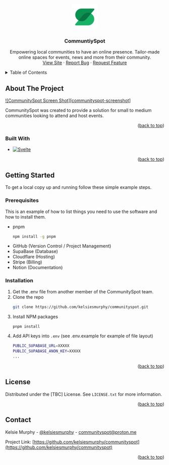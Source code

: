 <a name="readme-top"></a>

<!-- PROJECT LOGO -->
<br />
<div align="center">
  <a href="https://github.com/kelsiesmurphy/communityspot">
    <img src="static/favicon.png" alt="Logo" width="80" height="80">
  </a>

<h3 align="center">CommuntiySpot</h3>

  <p align="center">
    Empowering local communities to have an online presence. Tailor-made online spaces for events, news and more from their community.
    <br />
    <a href="https://communityspot.co.uk/">View Site</a>
    ·
    <a href="https://github.com/kelsiesmurphy/communityspot/issues">Report Bug</a>
    ·
    <a href="https://github.com/kelsiesmurphy/communityspot/issues">Request Feature</a>
  </p>
</div>

<!-- TABLE OF CONTENTS -->
<details>
  <summary>Table of Contents</summary>
  <ol>
    <li>
      <a href="#about-the-project">About CommunitySpot</a>
      <ul>
        <li><a href="#built-with">Built With</a></li>
      </ul>
    </li>
    <li>
      <a href="#getting-started">Getting Started</a>
      <ul>
        <li><a href="#prerequisites">Prerequisites</a></li>
        <li><a href="#installation">Installation</a></li>
      </ul>
    </li>
    <li><a href="#license">License</a></li>
    <li><a href="#contact">Contact</a></li>
  </ol>
</details>

<!-- ABOUT THE PROJECT -->

## About The Project

[![CommunitySpot Screen Shot][communityspot-screenshot]](https://cothfwilejjjgulziyfd.supabase.co/storage/v1/object/public/EuansGuide%20Bucket/Portfolio%20mockup.jpg?t=2024-03-10T22%3A26%3A37.081Z)

CommunitySpot was created to provide a solution for small to medium communities looking to attend and host events.

<p align="right">(<a href="#readme-top">back to top</a>)</p>

### Built With

- [![Svelte][Svelte.dev]][Svelte-url]

<p align="right">(<a href="#readme-top">back to top</a>)</p>

<!-- GETTING STARTED -->

## Getting Started

To get a local copy up and running follow these simple example steps.

### Prerequisites

This is an example of how to list things you need to use the software and how to install them.

- pnpm
  ```sh
  npm install -g pnpm
  ```
- GitHub (Version Control / Project Management)
- SupaBase (Database)
- Cloudflare (Hosting)
- Stripe (Billing)
- Notion (Documentation)

### Installation

1. Get the .env file from another member of the CommunitySpot team.
2. Clone the repo
   ```sh
   git clone https://github.com/kelsiesmurphy/communityspot.git
   ```
3. Install NPM packages
   ```sh
   pnpm install
   ```
4. Add API keys into `.env` (see .env.example for example of file layout)
   ```sh
   PUBLIC_SUPABASE_URL=XXXXX
   PUBLIC_SUPABASE_ANON_KEY=XXXXX
   ...
   ```

<p align="right">(<a href="#readme-top">back to top</a>)</p>

<!-- LICENSE -->

## License

Distributed under the [TBC] License. See `LICENSE.txt` for more information.

<p align="right">(<a href="#readme-top">back to top</a>)</p>

<!-- CONTACT -->

## Contact

Kelsie Murphy - [@kelsiesmurphy](https://twitter.com/kelsiesmurphy) - communityspot@proton.me

Project Link: [https://github.com/kelsiesmurphy/communityspot](https://github.com/kelsiesmurphy/communityspot)

<p align="right">(<a href="#readme-top">back to top</a>)</p>

<!-- MARKDOWN LINKS & IMAGES -->

[Svelte.dev]: https://img.shields.io/badge/Svelte-4A4A55?style=for-the-badge&logo=svelte&logoColor=FF3E00
[Svelte-url]: https://svelte.dev/

